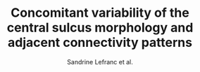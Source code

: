---
cat: gaia
subcat: architecture
bestof: false
author: Sandrine Lefranc et al.
title: Concomitant variability of the central sulcus morphology and adjacent connectivity patterns
year: 2015
type: inproceedings
doi: 10.1109/ISBI.2015.7163907
booktitle: 12th IEEE International Symposium on Biomedical Imaging, ISBI 2015, Brooklyn, NY, USA, April 16-19, 2015
---